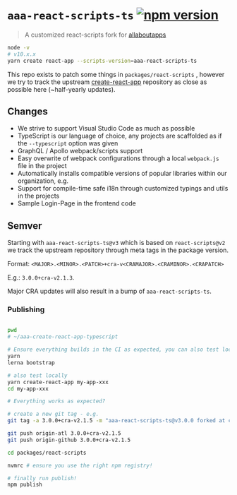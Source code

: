 # `aaa-react-scripts-ts` [![npm version](https://badge.fury.io/js/aaa-react-scripts-ts.svg)](https://badge.fury.io/js/aaa-react-scripts-ts)

> A customized react-scripts fork for [allaboutapps](https://allaboutapps.at)

```sh
node -v
# v10.x.x
yarn create react-app --scripts-version=aaa-react-scripts-ts
```

This repo exists to patch some things in `packages/react-scripts` , however we try to track the upstream [create-react-app](https://github.com/facebook/create-react-app) repository as close as possible here (~half-yearly updates).

## Changes

- We strive to support Visual Studio Code as much as possible
- TypeScript is our language of choice, any projects are scaffolded as if the `--typescript` option was given
- GraphQL / Apollo webpack/scripts support
- Easy overwrite of webpack configurations through a local `webpack.js` file in the project
- Automatically installs compatible versions of popular libraries within our organization, e.g.
- Support for compile-time safe i18n through customized typings and utils in the projects
- Sample Login-Page in the frontend code

## Semver

Starting with `aaa-react-scripts-ts@v3` which is based on `react-scripts@v2` we track the upstream repository through meta tags in the package version.

Format: `<MAJOR>.<MINOR>.<PATCH>+cra-v<CRAMAJOR>.<CRAMINOR>.<CRAPATCH>`

E.g.: `3.0.0+cra-v2.1.3`.

Major CRA updates will also result in a bump of `aaa-react-scripts-ts`.

### Publishing

```sh

pwd
# ~/aaa-create-react-app-typescript

# Ensure everything builds in the CI as expected, you can also test locally:
yarn
lerna bootstrap

# also test locally
yarn create-react-app my-app-xxx
cd my-app-xxx

# Everything works as expected?

# create a new git tag - e.g.
git tag -a 3.0.0+cra-v2.1.5 -m "aaa-react-scripts-ts@v3.0.0 forked at create-react-app@v2.1.5"

git push origin-atl 3.0.0+cra-v2.1.5
git push origin-github 3.0.0+cra-v2.1.5

cd packages/react-scripts

nvmrc # ensure you use the right npm registry!

# finally run publish!
npm publish

```

